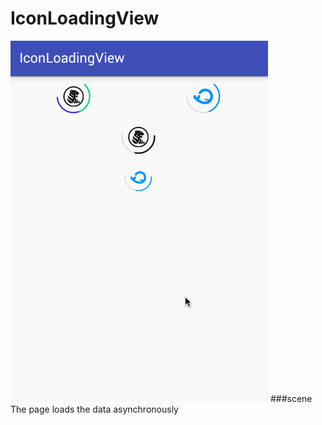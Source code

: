 IconLoadingView
=====
![](https://github.com/zjdyhant/IconLoadingView/blob/master/app/src/main/res/raw/iconloadingview.gif?raw=true)
###scene
    The page loads the data asynchronously

